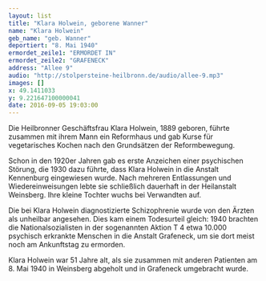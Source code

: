 ```yaml
---
layout: list
title: "Klara Holwein, geborene Wanner"
name: "Klara Holwein"
geb_name: "geb. Wanner"
deportiert: "8. Mai 1940"
ermordet_zeile1: "ERMORDET IN"
ermordet_zeile2: "GRAFENECK"
address: "Allee 9"
audio: "http://stolpersteine-heilbronn.de/audio/allee-9.mp3"
images: []
x: 49.1411033
y: 9.221647100000041
date: 2016-09-05 19:03:00
---
```

Die Heilbronner Geschäftsfrau Klara Holwein, 1889 geboren, führte zusammen mit ihrem Mann ein Reformhaus und gab Kurse für vegetarisches Kochen nach den Grundsätzen der Reformbewegung.

Schon in den 1920er Jahren gab es erste Anzeichen einer psychischen Störung, die 1930 dazu führte, dass Klara Holwein in die Anstalt Kennenburg eingewiesen wurde. Nach mehreren Entlassungen und Wiedereinweisungen lebte sie schließlich dauerhaft in der Heilanstalt Weinsberg. Ihre kleine Tochter wuchs bei Verwandten auf.

Die bei Klara Holwein diagnostizierte Schizophrenie wurde von den Ärzten als unheilbar angesehen. Dies kam einem Todesurteil gleich: 1940 brachten die Nationalsozialisten in der sogenannten Aktion T 4 etwa 10.000 psychisch erkrankte Menschen in die Anstalt Grafeneck, um sie dort meist noch am Ankunftstag zu ermorden. 

Klara Holwein war 51 Jahre alt, als sie zusammen mit anderen Patienten am 8. Mai 1940 in Weinsberg abgeholt und in Grafeneck umgebracht wurde.
